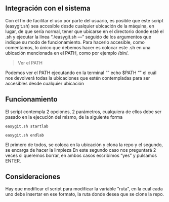 ## **Integración con el sistema**

Con el fin de facilitar el uso por parte del usuario, es posible que este script (easygit.sh) sea accesible desde cualquier ubicación de la máquina, en lugar, de que sería normal, tener que ubicarse en el directorio donde esté el .sh y ejecutar la línea “./easygit.sh —” seguido de los argumentos que indique su modo de funcionamiento.
Para hacerlo accesible, como comentamos, lo único que debemos hacer es colocar este .sh en una ubicación mencionada en el PATH, como por ejemplo /bin/.

>Ver el PATH
>
Podemos ver el PATH ejecutando en la terminal “” echo $PATH “” el cuál nos devolverá todas la ubicaciones que estén contempladas para ser accesibles desde cualquier ubicación

## **Funcionamiento**

El script contempla 2 opciones, 2 parámetros, cualquiera de ellos debe ser pasado en la ejecución del mismo, de la siguiente forma
```
easygit.sh startlab
```
```
easygit.sh endlab
```

El primero de todos, se coloca en la ubicación y clona la repo y el segundo, se encarga de hacer la limpieza
En este segundo caso nos preguntará 2 veces si queremos borrar, en ambos casos escribimos “yes” y pulsamos ENTER.

## **Consideraciones**

Hay que modificar el script para modificar la variable “ruta”, en la cuál cada uno debe insertar en ese formato, la ruta donde desea que se clone la repo. 
